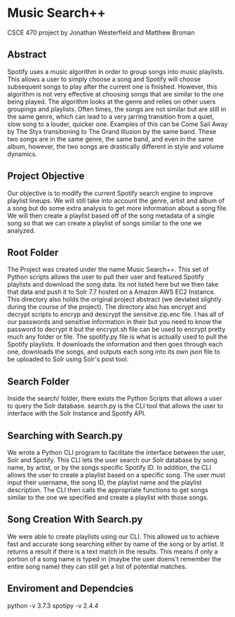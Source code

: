 # Music Search++
CSCE 470 project by Jonathan Westerfield and Matthew Broman

## Abstract
Spotify uses a music algorithm in order to group songs into music
playlists. This allows a user to simply choose a song and Spotify will
choose subsequent songs to play after the current one is finished.
However, this algorithm is not very effective at choosing songs that are
similar to the one being played. The algorithm looks at the genre and
relies on other users groupings and playlists. Often times, the songs
are not similar but are still in the same genre, which can lead to a
very jarring transition from a quiet, slow song to a louder, quicker
one. Examples of this can be Come Sail Away by The Styx transitioning to
The Grand Illusion by the same band. These two songs are in the same
genre, the same band, and even in the same album, however, the two songs
are drastically different in style and volume dynamics.

## Project Objective
Our objective is to modify the current Spotify search engine to improve 
playlist lineups. We will still take into account the genre, artist and 
album of a song but do some extra analysis to get more information about 
a song file. We will then create a playlist based off of the song 
metadata of a single song so that we can create a playlist of songs 
similar to the one we analyzed.

## Root Folder
The Project was created under the name Music Search++. This set of Python scripts allows the user to
pull their user and featured Spotify playlists and download the song data. Its not listed here but
we then take that data and push it to Solr 7.7 hosted on a Amazon AWS EC2 Instance. This directory 
also holds the original project abstract (we deviated slightly during the course of the project).
The directory also has encrypt and decrypt scripts to encryp and descrypt the sensitve.zip.enc
file. I has all of our passwords and sensitive information in their but you need to know the
password to decrypt it but the encrypt.sh file can be used to encrypt pretty much any folder or file.
The spotify.py file is what is actually used to pull the Spotify playlists. It downloads the information
and then goes through each one, downloads the songs, and outputs each song into its own json file
to be uploaded to Solr using Solr's post tool.

## Search Folder
Inside the search/ folder, there exists the Python Scripts that allows a user to query the Solr database.
search.py is the CLI tool that allows the user to interface with the Solr Instance and Spotify API.

## Searching with Search.py
We wrote a Python CLI program to facilitate the interface between the user, Solr and Spotify. This CLI 
lets the user search our Solr database by song name, by artist, or by the songs specific Spotify ID. In 
addition, the CLI allows the user to create a playlist based on a specific song. The user must input 
their username, the song ID, the playlist name and the playlist description. The CLI then calls the 
appropriate functions to get songs similar to the one we specified and create a playlist with those songs.

## Song Creation With Search.py
We were able to create playlists using our CLI. This allowed us to achieve fast and accurate song 
searching either by name of the song or by artist. It returns a result if there is a text match in the 
results. This means if only a portion of a song name is typed in (maybe the user doens't remember the 
entire song name) they can still get a list of potential matches.

## Enviroment and Dependcies 
python -v 3.7.3
spotipy -v 2.4.4
